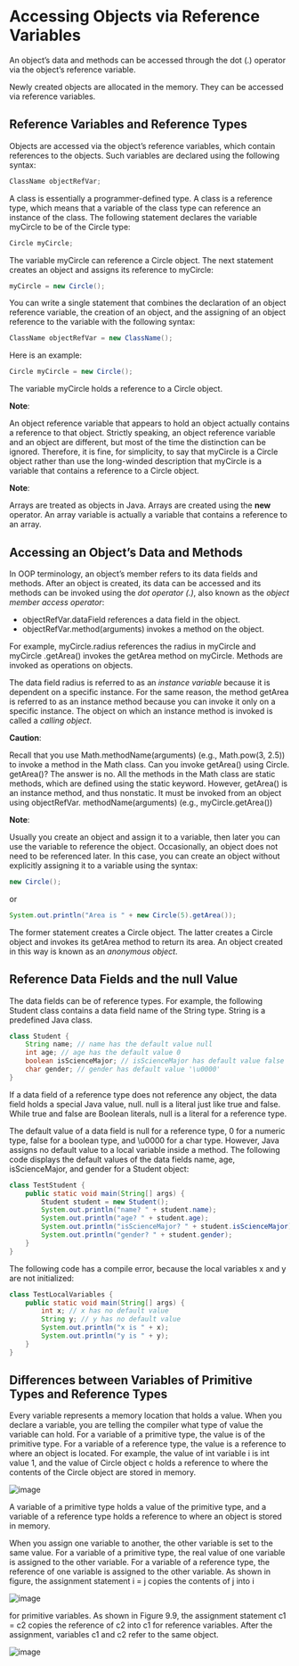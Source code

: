 # Accessing Objects via Reference Variables

An object’s data and methods can be accessed through the dot (.) operator via the
object’s reference variable.

Newly created objects are allocated in the memory. They can be accessed via reference
variables.

## Reference Variables and Reference Types

Objects are accessed via the object’s reference variables, which contain references to the
objects. Such variables are declared using the following syntax:

```java
ClassName objectRefVar;
```

A class is essentially a programmer-defined type. A class is a reference type, which means that
a variable of the class type can reference an instance of the class. The following statement
declares the variable myCircle to be of the Circle type:

```java
Circle myCircle;
```

The variable myCircle can reference a Circle object. The next statement creates an object
and assigns its reference to myCircle:

```java
myCircle = new Circle();
```

You can write a single statement that combines the declaration of an object reference variable,
the creation of an object, and the assigning of an object reference to the variable with the following syntax:

```java
ClassName objectRefVar = new ClassName();
```

Here is an example:

```java
Circle myCircle = new Circle();
```

The variable myCircle holds a reference to a Circle object.

**Note**:

An object reference variable that appears to hold an object actually contains a reference
to that object. Strictly speaking, an object reference variable and an object are different,
but most of the time the distinction can be ignored. Therefore, it is fine, for simplicity,
to say that myCircle is a Circle object rather than use the long-winded description
that myCircle is a variable that contains a reference to a Circle object.

**Note**:

Arrays are treated as objects in Java. Arrays are created using the **new** operator. An array
variable is actually a variable that contains a reference to an array.

## Accessing an Object’s Data and Methods

In OOP terminology, an object’s member refers to its data fields and methods. After an object
is created, its data can be accessed and its methods can be invoked using the *dot operator (.)*,
also known as the *object member access operator*:

- objectRefVar.dataField references a data field in the object.
- objectRefVar.method(arguments) invokes a method on the object.

For example, myCircle.radius references the radius in myCircle and myCircle
.getArea() invokes the getArea method on myCircle. Methods are invoked as operations
on objects.

The data field radius is referred to as an *instance variable* because it is dependent on a
specific instance. For the same reason, the method getArea is referred to as an instance
method because you can invoke it only on a specific instance. The object on which an instance
method is invoked is called a *calling object*.

**Caution**:

Recall that you use Math.methodName(arguments) (e.g., Math.pow(3, 2.5))
to invoke a method in the Math class. Can you invoke getArea() using Circle.
getArea()? The answer is no. All the methods in the Math class are static methods,
which are defined using the static keyword. However, getArea() is an instance
method, and thus nonstatic. It must be invoked from an object using objectRefVar.
methodName(arguments) (e.g., myCircle.getArea())

**Note**:

Usually you create an object and assign it to a variable, then later you can use the
variable to reference the object. Occasionally, an object does not need to be referenced
later. In this case, you can create an object without explicitly assigning it to a variable
using the syntax:

```java
new Circle();
```
or
```java
System.out.println("Area is " + new Circle(5).getArea());
```

The former statement creates a Circle object. The latter creates a Circle object and
invokes its getArea method to return its area. An object created in this way is known
as an *anonymous object*.

## Reference Data Fields and the null Value

The data fields can be of reference types. For example, the following Student class contains
a data field name of the String type. String is a predefined Java class.

```java
class Student {
    String name; // name has the default value null
    int age; // age has the default value 0
    boolean isScienceMajor; // isScienceMajor has default value false
    char gender; // gender has default value '\u0000'
}
```

If a data field of a reference type does not reference any object, the data field holds a special
Java value, null. null is a literal just like true and false. While true and false are
Boolean literals, null is a literal for a reference type.

The default value of a data field is null for a reference type, 0 for a numeric type, false
for a boolean type, and \u0000 for a char type. However, Java assigns no default value to
a local variable inside a method. The following code displays the default values of the data
fields name, age, isScienceMajor, and gender for a Student object:

```java
class TestStudent {
    public static void main(String[] args) {
        Student student = new Student();
        System.out.println("name? " + student.name);
        System.out.println("age? " + student.age);
        System.out.println("isScienceMajor? " + student.isScienceMajor);
        System.out.println("gender? " + student.gender);
    }
}
```

The following code has a compile error, because the local variables x and y are not initialized:

```java
class TestLocalVariables {
    public static void main(String[] args) {
        int x; // x has no default value
        String y; // y has no default value
        System.out.println("x is " + x);
        System.out.println("y is " + y);
    }
}
```

## Differences between Variables of Primitive Types and Reference Types

Every variable represents a memory location that holds a value. When you declare a variable,
you are telling the compiler what type of value the variable can hold. For a variable of a primitive type, the value is of the primitive type. For a variable of a reference type, the value is a
reference to where an object is located. For example, the value of int
variable i is int value 1, and the value of Circle object c holds a reference to where the
contents of the Circle object are stored in memory.

![image](https://user-images.githubusercontent.com/44777689/140677128-679981cc-f10f-48b8-9081-2c21504738f9.png)

A variable of a primitive type holds a value of the primitive type, and a variable
of a reference type holds a reference to where an object is stored in memory.

When you assign one variable to another, the other variable is set to the same value. For
a variable of a primitive type, the real value of one variable is assigned to the other variable.
For a variable of a reference type, the reference of one variable is assigned to the other variable. As shown in figure, the assignment statement i = j copies the contents of j into i

![image](https://user-images.githubusercontent.com/44777689/140677289-07ed4a5c-8ca1-465f-9326-55296e36bde5.png)

for primitive variables. As shown in Figure 9.9, the assignment statement c1 = c2 copies
the reference of c2 into c1 for reference variables. After the assignment, variables c1 and c2
refer to the same object.

![image](https://user-images.githubusercontent.com/44777689/140677321-2edca50f-afd0-41ff-8b58-6c57680f3a08.png)







